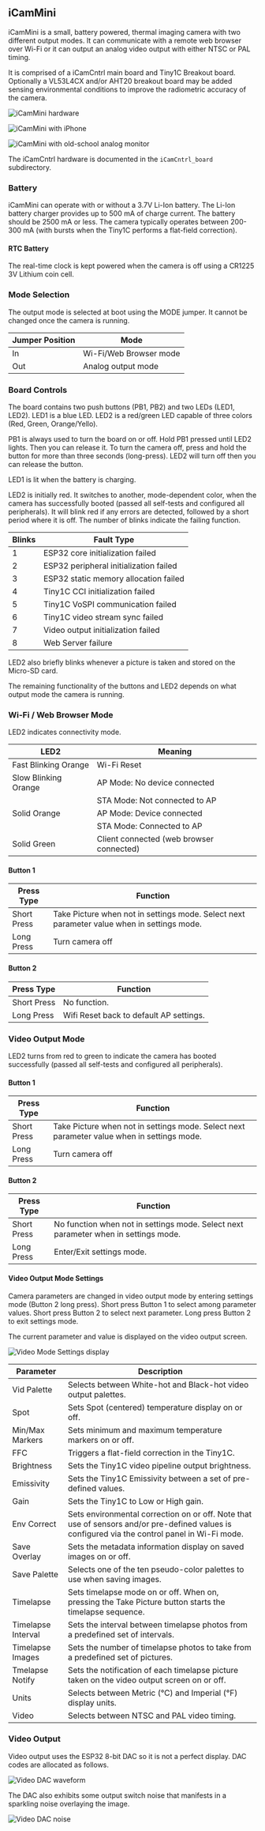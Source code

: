 ## iCamMini
iCamMini is a small, battery powered, thermal imaging camera with two different output modes.  It can communicate with a remote web browser over Wi-Fi or it can output an analog video output with either NTSC or PAL timing.

It is comprised of a iCamCntrl main board and Tiny1C Breakout board.  Optionally a VL53L4CX and/or AHT20 breakout board may be added sensing environmental conditions to improve the radiometric accuracy of the camera.

![iCamMini hardware](pictures/iCamMini.jpg)

![iCamMini with iPhone](pictures/iCamMini_phone.jpg)

![iCamMini with old-school analog monitor](pictures/old_school_video_output.jpg)

The iCamCntrl hardware is documented in the ```iCamCntrl_board``` subdirectory.

### Battery
iCamMini can operate with or without a 3.7V Li-Ion battery.  The Li-Ion battery charger provides up to 500 mA of charge current.  The battery should be 2500 mA or less.  The camera typically operates between 200-300 mA (with bursts when the Tiny1C performs a flat-field correction).

#### RTC Battery
The real-time clock is kept powered when the camera is off using a CR1225 3V Lithium coin cell.

### Mode Selection
The output mode is selected at boot using the MODE jumper.  It cannot be changed once the camera is running.

| Jumper Position | Mode |
| --- | --- |
| In | Wi-Fi/Web Browser mode |
| Out | Analog output mode |

### Board Controls
The board contains two push buttons (PB1, PB2) and two LEDs (LED1, LED2).  LED1 is a blue LED.  LED2 is a red/green LED capable of three colors (Red, Green, Orange/Yello).

PB1 is always used to turn the board on or off.  Hold PB1 pressed until LED2 lights.  Then you can release it.  To turn the camera off, press and hold the button for more than three seconds (long-press).  LED2 will turn off then you can release the button.

LED1 is lit when the battery is charging.

LED2 is initially red.  It switches to another, mode-dependent color, when the camera has successfully booted (passed all self-tests and configured all peripherals).  It will blink red if any errors are detected, followed by a short period where it is off.  The number of blinks indicate the failing function. 

| Blinks | Fault Type |
| --- | --- |
| 1 | ESP32 core initialization failed |
| 2 | ESP32 peripheral initialization failed |
| 3 | ESP32 static memory allocation failed |
| 4 | Tiny1C CCI initialization failed |
| 5 | Tiny1C VoSPI communication failed |
| 6 | Tiny1C video stream sync failed |
| 7 | Video output initialization failed |
| 8 | Web Server failure |

LED2 also briefly blinks whenever a picture is taken and stored on the Micro-SD card.

The remaining functionality of the buttons and LED2 depends on what output mode the camera is running. 

### Wi-Fi / Web Browser Mode
LED2 indicates connectivity mode.

| LED2 | Meaning |
| --- | --- |
| Fast Blinking Orange | Wi-Fi Reset |
| Slow Blinking Orange | AP Mode: No device connected |
| | STA Mode: Not connected to AP |
| Solid Orange | AP Mode: Device connected |
| | STA Mode: Connected to AP |
| Solid Green | Client connected (web browser connected) |

#### Button 1

| Press Type | Function |
| --- | --- |
| Short Press | Take Picture when not in settings mode.  Select next parameter value when in settings mode. |
| Long Press | Turn camera off |

#### Button 2

| Press Type | Function |
| --- | --- |
| Short Press | No function. |
| Long Press | Wifi Reset back to default AP settings. |

### Video Output Mode

LED2 turns from red to green to indicate the camera has booted successfully (passed all self-tests and configured all peripherals).

#### Button 1

| Press Type | Function |
| --- | --- |
| Short Press | Take Picture when not in settings mode.  Select next parameter value when in settings mode. |
| Long Press | Turn camera off |

#### Button 2

| Press Type | Function |
| --- | --- |
| Short Press | No function when not in settings mode.  Select next parameter when in settings mode. |
| Long Press | Enter/Exit settings mode. |

#### Video Output Mode Settings

Camera parameters are changed in video output mode by entering settings mode (Button 2 long press).  Short press Button 1 to select among parameter values.  Short press Button 2 to select next parameter.  Long press Button 2 to exit settings mode.

The current parameter and value is displayed on the video output screen.

![Video Mode Settings display](pictures/video_mode_settings.jpg)

| Parameter | Description |
| --- | --- |
| Vid Palette | Selects between White-hot and Black-hot video output palettes. |
| Spot | Sets Spot (centered) temperature display on or off. |
| Min/Max Markers | Sets minimum and maximum temperature markers on or off. |
| FFC | Triggers a flat-field correction in the Tiny1C. |
| Brightness | Sets the Tiny1C video pipeline output brightness. |
| Emissivity | Sets the Tiny1C Emissivity between a set of pre-defined values. |
| Gain | Sets the Tiny1C to Low or High gain. |
| Env Correct | Sets environmental correction on or off.  Note that use of sensors and/or pre-defined values is configured via the control panel in Wi-Fi mode. |  
| Save Overlay | Sets the metadata information display on saved images on or off. |
| Save Palette | Selects one of the ten pseudo-color palettes to use when saving images. |
| Timelapse | Sets timelapse mode on or off.  When on, pressing the Take Picture button starts the timelapse sequence. |
| Timelapse Interval | Sets the interval between timelapse photos from a predefined set of intervals. |
| Timelapse Images | Sets the number of timelapse photos to take from a predefined set of pictures. |
| Tmelapse Notify | Sets the notification of each timelapse picture taken on the video output screen on or off. |
| Units | Selects between Metric (°C) and Imperial (°F) display units. |
| Video | Selects between NTSC and PAL video timing. |

### Video Output
Video output uses the ESP32 8-bit DAC so it is not a perfect display.  DAC codes are allocated as follows.

![Video DAC waveform](pictures/video_signal.jpg)

The DAC also exhibits some output switch noise that manifests in a sparkling noise overlaying the image.

![Video DAC noise](pictures/video_noise.jpg)
